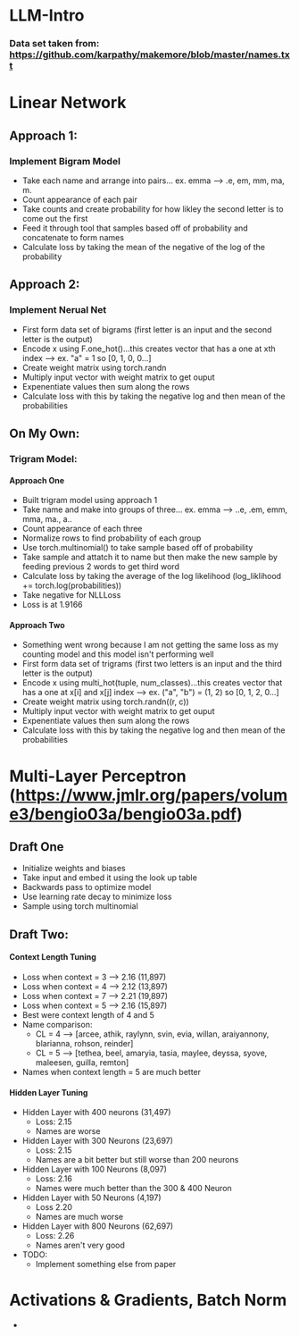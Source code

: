 # LLM-Intro

### Data set taken from: https://github.com/karpathy/makemore/blob/master/names.txt 

# Linear Network
## Approach 1:
### Implement Bigram Model 
- Take each name and arrange into pairs... ex. emma --> .e, em, mm, ma, m.
- Count appearance of each pair
- Take counts and create probability for how likley the second letter is to come out the first
- Feed it through tool that samples based off of probability and concatenate to form names
- Calculate loss by taking the mean of the negative of the log of the probability 

## Approach 2:
### Implement Nerual Net
- First form data set of bigrams (first letter is an input and the second letter is the output)
- Encode x using F.one_hot()...this creates vector that has a one at xth index  --> ex. "a" = 1 so [0, 1, 0, 0...]
- Create weight matrix using torch.randn 
- Multiply input vector with weight matrix to get ouput
- Expenentiate values then sum along the rows 
- Calculate loss with this by taking the negative log and then mean of the probabilities


## On My Own:
### Trigram Model:
#### Approach One 
-  Built trigram model using approach 1
-  Take name and make into groups of three... ex. emma --> ..e, .em, emm, mma, ma., a..
-  Count appearance of each three
-  Normalize rows to find probability of each group
-  Use torch.multinomial() to take sample based off of probability
-  Take sample and attatch it to name but then make the new sample by feeding previous 2 words to get third word
-  Calculate loss by taking the average of the log likelihood (log_liklihood += torch.log(probabilities))
-  Take negative for NLLLoss
-  Loss is at 1.9166

#### Approach Two
- Something went wrong because I am not getting the same loss as my counting model and this model isn't performing well
- First form data set of trigrams (first two letters is an input and the third letter is the output)
- Encode x using multi_hot(tuple, num_classes)...this creates vector that has a one at x[i] and x[j] index  --> ex. ("a", "b") = (1, 2) so [0, 1, 2, 0...]
- Create weight matrix using torch.randn((r, c)) 
- Multiply input vector with weight matrix to get ouput
- Expenentiate values then sum along the rows 
- Calculate loss with this by taking the negative log and then mean of the probabilities

# Multi-Layer Perceptron (https://www.jmlr.org/papers/volume3/bengio03a/bengio03a.pdf)
## Draft One
- Initialize weights and biases
- Take input and embed it using the look up table 
- Backwards pass to optimize model
- Use learning rate decay to minimize loss
- Sample using torch multinomial

## Draft Two:
#### Context Length Tuning
- Loss when context = 3 --> 2.16 (11,897)
- Loss when context = 4 --> 2.12 (13,897)
- Loss when context = 7 --> 2.21 (19,897)
- Loss when context = 5 --> 2.16 (15,897)
- Best were context length of 4 and 5
- Name comparison: 
    - CL = 4 --> [arcee, athik, raylynn, svin, evia, willan, araiyannony, blarianna, rohson, reinder]
    - CL = 5 --> [tethea, beel, amaryia, tasia, maylee, deyssa, syove, maleesen, guilla, remton]
- Names when context length = 5 are much better 
#### Hidden Layer Tuning
- Hidden Layer with 400 neurons (31,497)
    - Loss: 2.15 
    - Names are worse
- Hidden Layer with 300 Neurons (23,697)
    - Loss: 2.15
    - Names are a bit better but still worse than 200 neurons
- Hidden Layer with 100 Neurons (8,097)
    - Loss: 2.16
    - Names were much better than the 300 & 400 Neuron 
- Hidden Layer with 50 Neurons (4,197)
    - Loss 2.20
    - Names are much worse
- Hidden Layer with 800 Neurons (62,697)
    - Loss: 2.26
    - Names aren't very good
- TODO:
    - Implement something else from paper


# Activations & Gradients, Batch Norm
- 
